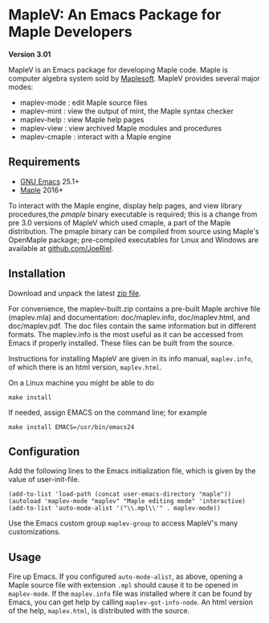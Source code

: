 <!--*- markdown -*-->
MapleV:  An Emacs Package for Maple Developers
==============================================

**Version 3.01**

MapleV is an Emacs package for developing Maple code.
Maple is computer algebra system sold by [Maplesoft](http://www.maplesoft.com/).
MapleV provides several major modes:

 - maplev-mode : edit Maple source files
 - maplev-mint : view the output of mint, the Maple syntax checker
 - maplev-help : view Maple help pages
 - maplev-view : view archived Maple modules and procedures
 - maplev-cmaple : interact with a Maple engine

Requirements
------------

* [GNU Emacs](https://www.gnu.org/software/emacs/) 25.1+
* [Maple](https://www.maplesoft.com) 2016+


To interact with the Maple engine, display help pages, and view
library procedures,the *pmaple* binary executable is required; this is
a change from pre 3.0 versions of MapleV which used cmaple, a part of
the Maple distribution.  The pmaple binary can be compiled from source
using Maple's OpenMaple package; pre-compiled executables for Linux
and Windows are available at
[github.com/JoeRiel](https://github.com/JoeRiel).


Installation
------------

Download and unpack the latest [zip file](https://github.com/JoeRiel/maplev/archive/master.zip).

For convenience, the maplev-built.zip contains a pre-built Maple
archive file (maplev.mla) and documentation: doc/maplev.info,
doc/maplev.html, and doc/maplev.pdf.  The doc files contain the same
information but in different formats.  The maplev.info is the most
useful as it can be accessed from Emacs if properly installed.  These
files can be built from the source.

Instructions for installing MapleV are given in its info manual, `maplev.info`,
of which there is an html version, `maplev.html`.

On a Linux machine you might be able to do

    make install

If needed, assign EMACS on the command line; for example

	make install EMACS=/usr/bin/emacs24

Configuration
-------------

Add the following lines to the Emacs initialization file, which is
given by the value of user-init-file.

	(add-to-list 'load-path (concat user-emacs-directory "maple"))
	(autoload 'maplev-mode "maplev" "Maple editing mode" 'interactive)
	(add-to-list 'auto-mode-alist '("\\.mpl\\'" . maplev-mode))

Use the Emacs custom group `maplev-group` to access MapleV's many customizations.

Usage
-----

Fire up Emacs.  If you configured `auto-mode-alist`, as above, opening
a Maple source file with extension `.mpl` should cause it to be opened
in `maplev-mode`.  If the `maplev.info` file was installed where it
can be found by Emacs, you can get help by calling
`maplev-got-info-node`.  An html version of the help, `maplev.html`,
is distributed with the source.
